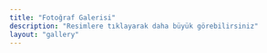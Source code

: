 ```yaml
---
title: "Fotoğraf Galerisi"
description: "Resimlere tıklayarak daha büyük görebilirsiniz"
layout: "gallery"
---
```

